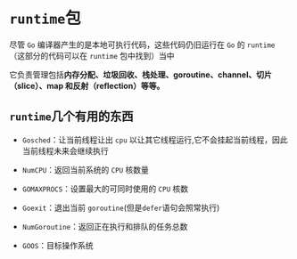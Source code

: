 # `runtime`包

尽管 `Go` 编译器产生的是本地可执行代码，这些代码仍旧运行在 `Go` 的 `runtime`（这部分的代码可以在 `runtime` 包中找到）当中

它负责管理包括**内存分配、垃圾回收、栈处理、goroutine、channel、切片（slice）、map 和反射（reflection）等等。**

## `runtime`几个有用的东西

*   `Gosched`：让当前线程让出 `cpu` 以让其它线程运行,它不会挂起当前线程，因此当前线程未来会继续执行

*   `NumCPU`：返回当前系统的 `CPU` 核数量

*   `GOMAXPROCS`：设置最大的可同时使用的 `CPU` 核数

*   `Goexit`：退出当前 `goroutine`(但是`defer`语句会照常执行)

*   `NumGoroutine`：返回正在执行和排队的任务总数

*   `GOOS`：目标操作系统

